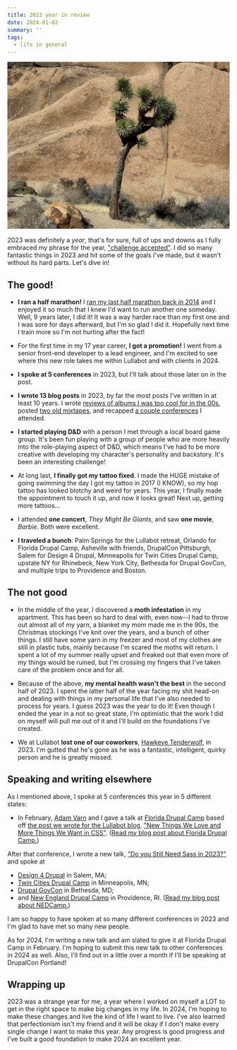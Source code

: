 ```yaml
---
title: 2023 year in review
date: 2024-01-02
summary: ''
tags:
  - life in general
---
```

![A Joshua Tree at Joshua Tree National Park.](./images/joshua-tree.jpg 'Joshua Tree National Park was <i>amazing</i>.')

2023 was definitely a *year*, that's for sure, full of ups and downs as I fully embraced my phrase for the year, ["challenge accepted"](/challenge-accepted). I did so many fantastic things in 2023 and hit some of the goals I've made, but it wasn't without its hard parts. Let's dive in!

## The good!

* **I ran a half marathon!** I [ran my last half marathon back in 2014](/providence-half-marathon-race-recap) and I enjoyed it so much that I knew I'd want to run another one someday. Well, 9 years later, I did it! It was a way harder race than my first one and I was sore for days afterward, but I'm so glad I did it. Hopefully next time I train more so I'm not hurting after the fact!

* For the first time in my 17 year career, **I got a promotion!** I went from a senior front-end developer to a lead engineer, and I'm excited to see where this new role takes me within Lullabot and with clients in 2024.

* **I spoke at 5 conferences** in 2023, but I'll talk about those later on in the post.

* **I wrote 13 blog posts** in 2023, by far the most posts I've written in at least 10 years. I wrote [reviews of albums I was too cool for in the 00s](/tags/i-m-too-cool-for-this-album), posted [two old mixtapes](/tags/i-m-cool-enough-for-this-mix), and recapped [a couple conferences](/tags/conferences) I attended.

* **I started playing D&D** with a person I met through a local board game group. It's been fun playing with a group of people who are more heavily into the role-playing aspect of D&D, which means I've had to be more creative with developing my character's personality and backstory. It's been an interesting challenge!

* At long last, **I finally got my tattoo fixed**. I made the HUGE mistake of going swimming the day I got my tattoo in 2017 (I KNOW), so my hop tattoo has looked blotchy and weird for years. This year, I finally made the appointment to touch it up, and now it looks great! Next up, getting more tattoos...

* I attended **one concert**, *They Might Be Giants*, and saw **one movie**, *Barbie*. Both were excellent.

* **I traveled a bunch**: Palm Springs for the Lullabot retreat, Orlando for Florida Drupal Camp, Asheville with friends, DrupalCon Pittsburgh, Salem for Design 4 Drupal, Minneapolis for Twin Cities Drupal Camp, upstate NY for Rhinebeck, New York City, Bethesda for Drupal GovCon, and multiple trips to Providence and Boston.

## The not good

* In the middle of the year, I discovered a **moth infestation** in my apartment. This has been so hard to deal with, even now--I had to throw out almost all of my  yarn, a blanket my mom made me in the 90s, the Christmas stockings I've knit over the years, and a bunch of other things. I still have some yarn in my freezer and most of my clothes are still in plastic tubs, mainly because I'm scared the moths will return. I spent a lot of my summer really upset and freaked out that even more of my things would be ruined, but I'm crossing my fingers that I've taken care of the problem once and for all.

* Because of the above, **my mental health wasn't the best** in the second half of 2023. I spent the latter half of the year facing my shit head-on and dealing with things in my personal life that I've also needed to process for years. I guess 2023 was the year to do it! Even though I ended the year in a not so great state, I'm optimistic that the work I did on myself will pull me out of it and I'll build on the foundations I've created. 

* We at Lullabot **lost one of our coworkers**, [Hawkeye Tenderwolf](https://www.drupal.org/forum/general/community-spotlight/2023-12-08/in-memoriam-hawkeye-tenderwolf), in 2023. I'm gutted that he's gone as he was a fantastic, intelligent, quirky person and he is greatly missed. 

## Speaking and writing elsewhere

As I mentioned above, I spoke at 5 conferences this year in 5 different states:

- In February, [Adam Varn](https://varn.dev/) and I gave a talk at [Florida Drupal Camp](https://fldrupal.camp) based off [the post we wrote for the Lullabot blog](https://www.lullabot.com/articles/css-features-were-thankful-and-css-features-we-need), ["New Things We Love and More Things We Want in CSS"](https://www.youtube.com/watch?v=XfjDxogssIE&list=PLVkxWtGE94fkGaklS0MFxNmOMzIG0GpYI). ([Read my blog post about Florida Drupal Camp.](/florida-drupalcamp-2023))

After that conference, I wrote a new talk, ["Do you Still Need Sass in 2023?"](https://noti.st/starshaped/ZaLC6w/do-you-still-need-sass-in-2023) and spoke at 
- [Design 4 Drupal](https://design4drupal.org/) in Salem, MA;
- [Twin Cities Drupal Camp](https://tcdrupal.org/) in Minneapolis, MN;
- [Drupal GovCon](https://www.drupalgovcon.org/) in Bethesda, MD;
- and [New England Drupal Camp](https://nedcamp.org/) in Providence, RI. ([Read my blog post about NEDCamp.](/nedcamp-2023))

I am so happy to have spoken at so many different conferences in 2023 and I'm glad to have met so many new people.

As for 2024, I'm writing a new talk and am slated to give it at Florida Drupal Camp in February. I'm hoping to submit this new talk to other conferences in 2024 as well. Also, I'll find out in a little over a month if I'll be speaking at DrupalCon Portland! 

## Wrapping up

2023 was a strange year for me, a year where I worked on myself a LOT to get in the right space to make big changes in my life. In 2024, I'm hoping to make these changes and live the kind of life I want to live. I've also learned that perfectionism isn't my friend and it will be okay if I don't make every single change I want to make this year. Any progress is good progress and I've built a good foundation to make 2024 an excellent year.
